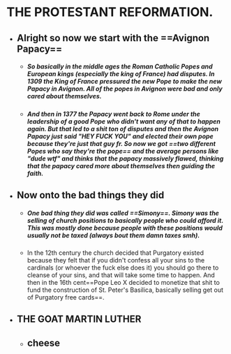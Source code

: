 # THE PROTESTANT REFORMATION.  


- ## **Alright so now we start with the ==Avignon Papacy==**
	- ##### So basically in the middle ages the Roman Catholic Popes and European kings (especially the king of France) had disputes. In 1309 the King of France pressured the new Pope to make the new Papacy in Avignon. All of the popes in Avignon were bad and only cared about themselves.
	
	- ##### And then in 1377 the Papacy went back to Rome under the leadership of a good Pope who didn't want any of that to happen again. But that led to a shit ton of disputes and then the Avignon Papacy just said "HEY FUCK YOU" and elected their own pope because they're just that guy fr. So now we got ==two different Popes who say they're the pope== and the average persons like "dude wtf" and thinks that the papacy massively flawed, thinking that the papacy cared more about themselves then guiding the faith.

- ## **Now onto the bad things they did**
	- ##### One bad thing they did was called ==Simony==. Simony was the selling of church positions to basically people who could afford it. This was mostly done because people with these positions would usually not be taxed (always bout them damn taxes smh).
	- In the 12th century the church decided that Purgatory existed because they felt that if you didn't confess all your sins to the cardinals (or whoever the fuck else does it) you should go there to cleanse of your sins, and that will take some time to happen. And then in the 16th cent==Pope Leo X decided to monetize that shit to fund the construction of St. Peter's Basilica, basically selling get out of Purgatory free cards==.


- ## THE GOAT MARTIN LUTHER
	- ## cheese